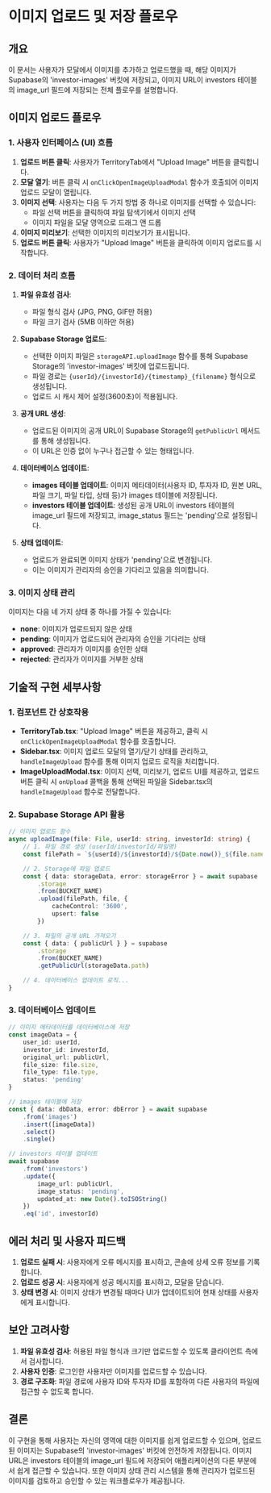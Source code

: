 # 이미지 업로드 및 저장 플로우

## 개요
이 문서는 사용자가 모달에서 이미지를 추가하고 업로드했을 때, 해당 이미지가 Supabase의 'investor-images' 버킷에 저장되고, 이미지 URL이 investors 테이블의 image_url 필드에 저장되는 전체 플로우를 설명합니다.

## 이미지 업로드 플로우

### 1. 사용자 인터페이스 (UI) 흐름
1. **업로드 버튼 클릭**: 사용자가 TerritoryTab에서 "Upload Image" 버튼을 클릭합니다.
2. **모달 열기**: 버튼 클릭 시 `onClickOpenImageUploadModal` 함수가 호출되어 이미지 업로드 모달이 열립니다.
3. **이미지 선택**: 사용자는 다음 두 가지 방법 중 하나로 이미지를 선택할 수 있습니다:
   - 파일 선택 버튼을 클릭하여 파일 탐색기에서 이미지 선택
   - 이미지 파일을 모달 영역으로 드래그 앤 드롭
4. **이미지 미리보기**: 선택한 이미지의 미리보기가 표시됩니다.
5. **업로드 버튼 클릭**: 사용자가 "Upload Image" 버튼을 클릭하여 이미지 업로드를 시작합니다.

### 2. 데이터 처리 흐름
1. **파일 유효성 검사**:
   - 파일 형식 검사 (JPG, PNG, GIF만 허용)
   - 파일 크기 검사 (5MB 이하만 허용)

2. **Supabase Storage 업로드**:
   - 선택한 이미지 파일은 `storageAPI.uploadImage` 함수를 통해 Supabase Storage의 'investor-images' 버킷에 업로드됩니다.
   - 파일 경로는 `{userId}/{investorId}/{timestamp}_{filename}` 형식으로 생성됩니다.
   - 업로드 시 캐시 제어 설정(3600초)이 적용됩니다.

3. **공개 URL 생성**:
   - 업로드된 이미지의 공개 URL이 Supabase Storage의 `getPublicUrl` 메서드를 통해 생성됩니다.
   - 이 URL은 인증 없이 누구나 접근할 수 있는 형태입니다.

4. **데이터베이스 업데이트**:
   - **images 테이블 업데이트**: 이미지 메타데이터(사용자 ID, 투자자 ID, 원본 URL, 파일 크기, 파일 타입, 상태 등)가 images 테이블에 저장됩니다.
   - **investors 테이블 업데이트**: 생성된 공개 URL이 investors 테이블의 image_url 필드에 저장되고, image_status 필드는 'pending'으로 설정됩니다.

5. **상태 업데이트**:
   - 업로드가 완료되면 이미지 상태가 'pending'으로 변경됩니다.
   - 이는 이미지가 관리자의 승인을 기다리고 있음을 의미합니다.

### 3. 이미지 상태 관리
이미지는 다음 네 가지 상태 중 하나를 가질 수 있습니다:
- **none**: 이미지가 업로드되지 않은 상태
- **pending**: 이미지가 업로드되어 관리자의 승인을 기다리는 상태
- **approved**: 관리자가 이미지를 승인한 상태
- **rejected**: 관리자가 이미지를 거부한 상태

## 기술적 구현 세부사항

### 1. 컴포넌트 간 상호작용
- **TerritoryTab.tsx**: "Upload Image" 버튼을 제공하고, 클릭 시 `onClickOpenImageUploadModal` 함수를 호출합니다.
- **Sidebar.tsx**: 이미지 업로드 모달의 열기/닫기 상태를 관리하고, `handleImageUpload` 함수를 통해 이미지 업로드 로직을 처리합니다.
- **ImageUploadModal.tsx**: 이미지 선택, 미리보기, 업로드 UI를 제공하고, 업로드 버튼 클릭 시 `onUpload` 콜백을 통해 선택된 파일을 Sidebar.tsx의 `handleImageUpload` 함수로 전달합니다.

### 2. Supabase Storage API 활용
```typescript
// 이미지 업로드 함수
async uploadImage(file: File, userId: string, investorId: string) {
    // 1. 파일 경로 생성 (userId/investorId/파일명)
    const filePath = `${userId}/${investorId}/${Date.now()}_${file.name}`

    // 2. Storage에 파일 업로드
    const { data: storageData, error: storageError } = await supabase
        .storage
        .from(BUCKET_NAME)
        .upload(filePath, file, {
            cacheControl: '3600',
            upsert: false
        })

    // 3. 파일의 공개 URL 가져오기
    const { data: { publicUrl } } = supabase
        .storage
        .from(BUCKET_NAME)
        .getPublicUrl(storageData.path)

    // 4. 데이터베이스 업데이트 로직...
}
```

### 3. 데이터베이스 업데이트
```typescript
// 이미지 메타데이터를 데이터베이스에 저장
const imageData = {
    user_id: userId,
    investor_id: investorId,
    original_url: publicUrl,
    file_size: file.size,
    file_type: file.type,
    status: 'pending'
}

// images 테이블에 저장
const { data: dbData, error: dbError } = await supabase
    .from('images')
    .insert([imageData])
    .select()
    .single()

// investors 테이블 업데이트
await supabase
    .from('investors')
    .update({
        image_url: publicUrl,
        image_status: 'pending',
        updated_at: new Date().toISOString()
    })
    .eq('id', investorId)
```

## 에러 처리 및 사용자 피드백
1. **업로드 실패 시**: 사용자에게 오류 메시지를 표시하고, 콘솔에 상세 오류 정보를 기록합니다.
2. **업로드 성공 시**: 사용자에게 성공 메시지를 표시하고, 모달을 닫습니다.
3. **상태 변경 시**: 이미지 상태가 변경될 때마다 UI가 업데이트되어 현재 상태를 사용자에게 표시합니다.

## 보안 고려사항
1. **파일 유효성 검사**: 허용된 파일 형식과 크기만 업로드할 수 있도록 클라이언트 측에서 검사합니다.
2. **사용자 인증**: 로그인한 사용자만 이미지를 업로드할 수 있습니다.
3. **경로 구조화**: 파일 경로에 사용자 ID와 투자자 ID를 포함하여 다른 사용자의 파일에 접근할 수 없도록 합니다.

## 결론
이 구현을 통해 사용자는 자신의 영역에 대한 이미지를 쉽게 업로드할 수 있으며, 업로드된 이미지는 Supabase의 'investor-images' 버킷에 안전하게 저장됩니다. 이미지 URL은 investors 테이블의 image_url 필드에 저장되어 애플리케이션의 다른 부분에서 쉽게 접근할 수 있습니다. 또한 이미지 상태 관리 시스템을 통해 관리자가 업로드된 이미지를 검토하고 승인할 수 있는 워크플로우가 제공됩니다.
